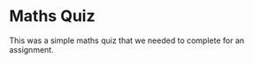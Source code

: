<h1>Maths Quiz</h1>

<p>This was a simple maths quiz that we needed to complete for an assignment. </p>

